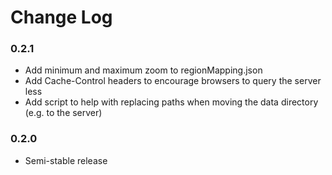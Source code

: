 Change Log
==========

### 0.2.1

* Add minimum and maximum zoom to regionMapping.json
* Add Cache-Control headers to encourage browsers to query the server less
* Add script to help with replacing paths when moving the data directory (e.g. to the server)

### 0.2.0

* Semi-stable release
